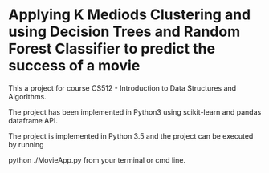 # Applying K Mediods Clustering and using Decision Trees and Random Forest Classifier to predict the success of a movie
This a project for course CS512 - Introduction to Data Structures and Algorithms.

The project has been implemented in Python3 using scikit-learn and pandas dataframe API.

The project is implemented in Python 3.5 and the project can be executed by running

python ./MovieApp.py from your terminal or cmd line.
